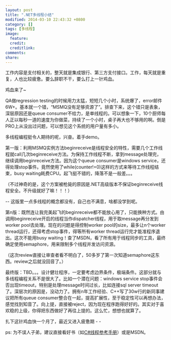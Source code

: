 ```yaml
---
layout: post
title: ".NET多线程小结"
modified: 2014-03-10 22:43:32 +0800
category: []
tags: [多线程]
image:
  feature: 
  credit: 
  creditlink: 
comments: 
share: 
---
```



工作内容是支付相关的，整天就是集成银行、第三方支付接口。工作，每天就是重复，人也比较疲惫。要么辞职不干，要么打上一针鸡血。

鸡血来了~

QA做regression testing的时候用力太猛，短短几个小时，系统爆了，error邮件6W+。基本就一个错，“MSMQ没有足够资源了”。排查下来，这个错只是表象，深层原因还是queue consumer不给力，是单线程的。可以想象一下，10个厨师每人正以每秒一道的速度为你做菜，持续了一个小时，桌子再大也不够用的啊。倒是PRO上从没出过问题，可以想见这个系统的用户量有多小。

多线程编程挺令人期待的呢，兴奋。着手demo。

第一版：利用MSMQ实例方法beginreceive是线程安全的特性，需要几个工作线程就call几次beginreceive方法。为保持工作线程不断，拿到message处理完，继续调用beginreceive方法。因为这个queue consumer是windows service，还得处理stop事件。竟然使用了while(counter!=0)这样的方式来等待工作线程结束，busy waiting耗费CPU。起飞挺不错的，降落不是一般差。。。

（不过神奇的是，这个方案被枪毙的原因是.NET高级版本不保证beginreceive线程安全。不升级就好了嘛！！！）

-- 这版里一点多线程的概念都没有，自己也不满意，啥都没学到呢。

第n版：既然连让我完美起飞的beginreceive都不能放心用了，只能换种方式。由调用beginreceive开启的线程当作dispatcher线程，用于取message再分发到worker pool去处理。现在的问题是得控制worker pool的size，最多让n个worker thread运行，还得考虑stop事件，得等所有worker thread运行完才能准程序退出。这次不能用busy waiting！查了MSDN，看了所有用于线程同步的工具，最终确定使用semaphore，用来限制多个线程并发访问资源。

（这次review直接让审查者看不明白了，50多岁了第一次知道semaphore这东西。review之后就没回音了。）

最终版：TBD。。。设计健壮程序，一定要考虑边界条件，极端条件。这部分就与多线程编程关系不是很大了。比如一个潜在问题：windows service stop事件会否出现timeout，特别是处理message时间过长，比如连接sql server timeout了。深层次的原因是，没动力了。拥有n年工作经验、C++写了30w行的新同事建议把所有queue consumer整合在一起，提高扩展性，至于稳定性可以再想办法，感觉找到知音了。向上提，直接被reject，因为现在程序跑得好好的。其实对于喜欢稳的上级，你得把东西做好了再往上提的。这么忙，想想也就算了。

扎下这针鸡血快一个月了，最近又进入疲惫期 - -

ps: 为不误人子弟，建议直接看好书（如[C#线程参考手册](http://book.douban.com/subject/1141299/)）或是MSDN。